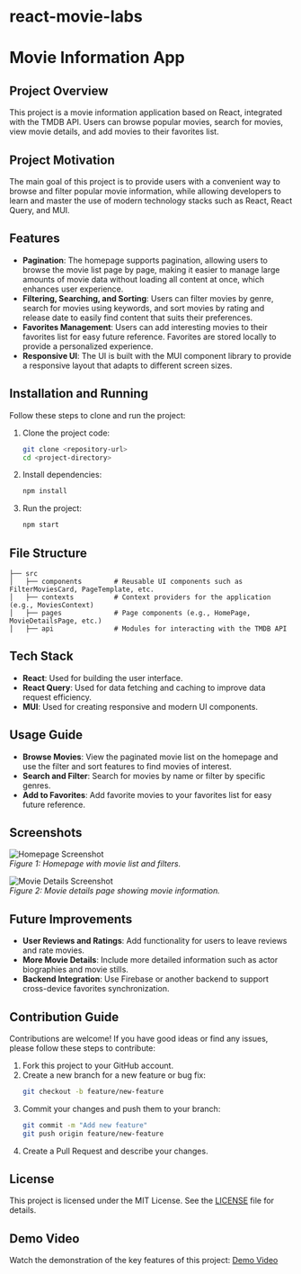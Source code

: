 # react-movie-labs
# Movie Information App

## Project Overview
This project is a movie information application based on React, integrated with the TMDB API. Users can browse popular movies, search for movies, view movie details, and add movies to their favorites list.

## Project Motivation
The main goal of this project is to provide users with a convenient way to browse and filter popular movie information, while allowing developers to learn and master the use of modern technology stacks such as React, React Query, and MUI.

## Features
- **Pagination**: The homepage supports pagination, allowing users to browse the movie list page by page, making it easier to manage large amounts of movie data without loading all content at once, which enhances user experience.
- **Filtering, Searching, and Sorting**: Users can filter movies by genre, search for movies using keywords, and sort movies by rating and release date to easily find content that suits their preferences.
- **Favorites Management**: Users can add interesting movies to their favorites list for easy future reference. Favorites are stored locally to provide a personalized experience.
- **Responsive UI**: The UI is built with the MUI component library to provide a responsive layout that adapts to different screen sizes.

## Installation and Running

Follow these steps to clone and run the project:

1. Clone the project code:
   ```bash
   git clone <repository-url>
   cd <project-directory>
   ```

2. Install dependencies:
   ```bash
   npm install
   ```

3. Run the project:
   ```bash
   npm start
   ```

## File Structure

```
├── src
│   ├── components        # Reusable UI components such as FilterMoviesCard, PageTemplate, etc.
│   ├── contexts          # Context providers for the application (e.g., MoviesContext)
│   ├── pages             # Page components (e.g., HomePage, MovieDetailsPage, etc.)
│   ├── api               # Modules for interacting with the TMDB API
```

## Tech Stack

- **React**: Used for building the user interface.
- **React Query**: Used for data fetching and caching to improve data request efficiency.
- **MUI**: Used for creating responsive and modern UI components.

## Usage Guide
- **Browse Movies**: View the paginated movie list on the homepage and use the filter and sort features to find movies of interest.
- **Search and Filter**: Search for movies by name or filter by specific genres.
- **Add to Favorites**: Add favorite movies to your favorites list for easy future reference.

## Screenshots

![Homepage Screenshot](link-to-homepage-screenshot)  
*Figure 1: Homepage with movie list and filters.*

![Movie Details Screenshot](link-to-movie-details-screenshot)  
*Figure 2: Movie details page showing movie information.*

## Future Improvements
- **User Reviews and Ratings**: Add functionality for users to leave reviews and rate movies.
- **More Movie Details**: Include more detailed information such as actor biographies and movie stills.
- **Backend Integration**: Use Firebase or another backend to support cross-device favorites synchronization.

## Contribution Guide

Contributions are welcome! If you have good ideas or find any issues, please follow these steps to contribute:

1. Fork this project to your GitHub account.
2. Create a new branch for a new feature or bug fix:
   ```bash
   git checkout -b feature/new-feature
   ```
3. Commit your changes and push them to your branch:
   ```bash
   git commit -m "Add new feature"
   git push origin feature/new-feature
   ```
4. Create a Pull Request and describe your changes.

## License

This project is licensed under the MIT License. See the [LICENSE](LICENSE) file for details.

## Demo Video
Watch the demonstration of the key features of this project: [Demo Video](https://youtu.be/8b7_aADn8Kw)
